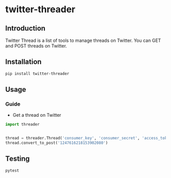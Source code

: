 # twitter-threader


## Introduction

Twitter Thread is a list of tools to manage threads on Twitter. You can GET and POST threads on Twitter.



## Installation

```bash
pip install twitter-threader
```


## Usage
### Guide


- Get a thread on Twitter


```python
import threader


thread = threader.Thread('consumer_key', 'consumer_secret', 'access_token_key', 'access_token_secret')
thread.convert_to_post('1247616218153902080')
```



## Testing

```bash
pytest
```